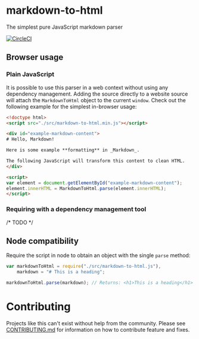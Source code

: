 # markdown-to-html
The simplest pure JavaScript markdown parser

[![CircleCI](https://img.shields.io/circleci/project/g105b/markdown-to-html.svg?style=flat-square)][circle-ci]

## Browser usage

### Plain JavaScript

It is possible to use this parser in a web context without using any dependency management. Adding the source directly to a website source will attach the `MarkdownToHtml` object to the current `window`. Check out the following example for the simplest in-browser usage:

```html
<!doctype html>
<script src="./src/markdown-to-html.min.js"></script>

<div id="example-markdown-content">
# Hello, Markdown!

Here is some example **formatting** in _Markdown_.

The following JavaScript will transform this content to clean HTML.
</div>

<script>
var element = document.getElementById("example-markdown-content");
element.innerHTML = MarkdownToHtml.parse(element.innerHTML);
</script>
```

### Requiring with a dependency management tool

/* TODO */

## Node compatibility

Require the script in node to obtain an object with the single `parse` method:

```js
var markdownToHtml = require("./src/markdown-to-html.js"),
    markdown = "# This is a heading";

markdownToHtml.parse(markdown); // Returns: <h1>This is a heading</h1>
```

# Contributing

Projects like this can't exist without help from the community. Please see [CONTRIBUTING.md] for information on how to contribute feature and fixes.

[circle-ci]: https://circleci.com/gh/g105b/markdown-to-html
[CONTRIBUTING.md]: https://github.com/g105b/markdown-to-html/CONTRIBUTING.md